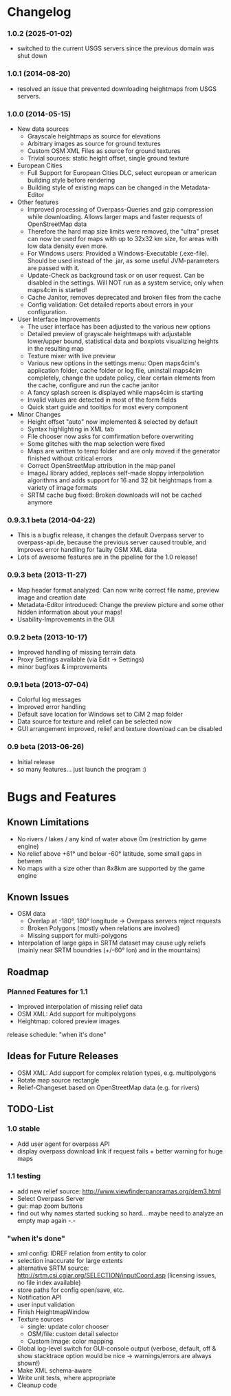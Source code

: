 
# Changelog

### 1.0.2 (2025-01-02)

* switched to the current USGS servers since the previous domain was shut down

### 1.0.1 (2014-08-20)

* resolved an issue that prevented downloading heightmaps from USGS servers.

### 1.0.0 (2014-05-15)

* New data sources
  - Grayscale heightmaps as source for elevations
  - Arbitrary images as source for ground textures
  - Custom OSM XML Files as source for ground textures
  - Trivial sources: static height offset, single ground texture
* European Cities
  - Full Support for European Cities DLC, select european or american building
    style before rendering
  - Building style of existing maps can be changed in the Metadata-Editor
* Other features
  - Improved processing of Overpass-Queries and gzip compression while downloading.
    Allows larger maps and faster requests of OpenStreetMap data
  - Therefore the hard map size limits were removed, the "ultra" preset can now
    be used for maps with up to 32x32 km size, for areas with low data density
	even more.
  - For Windows users: Provided a Windows-Executable (.exe-file). Should be used
    instead of the .jar, as some useful JVM-parameters are passed with it.
  - Update-Check as background task or on user request. Can be disabled in the
    settings. Will NOT run as a system service, only when maps4cim is started!
  - Cache Janitor, removes deprecated and broken files from the cache
  - Config validation: Get detailed reports about errors in your configuration.
* User Interface Improvements
  - The user interface has been adjusted to the various new options
  - Detailed preview of grayscale heightmaps with adjustable lower/upper bound,
	statistical data and boxplots visualizing heights in the resulting map
  - Texture mixer with live preview
  - Various new options in the settings menu: Open maps4cim's application
    folder, cache folder or log file, uninstall maps4cim completely, change the 
	update policy, clear certain elements from the cache, configure and run the
	cache janitor
  - A fancy splash screen is displayed while maps4cim is starting
  - Invalid values are detected in most of the form fields
  - Quick start guide and tooltips for most every component
* Minor Changes
  - Height offset "auto" now implemented & selected by default
  - Syntax highlighting in XML tab
  - File chooser now asks for comfirmation before overwriting
  - Some glitches with the map selection were fixed
  - Maps are written to temp folder and are only moved if the generator
	finished without critical errors
  - Correct OpenStreetMap attribution in the map panel
  - ImageJ library added, replaces self-made sloppy interpolation algorithms and
	adds support for 16 and 32 bit heightmaps from a variety of image formats
  - SRTM cache bug fixed: Broken downloads will not be cached anymore

### 0.9.3.1 beta (2014-04-22)

* This is a bugfix release, it changes the default Overpass server to
  overpass-api.de, because the previous server caused trouble, and improves
  error handling for faulty OSM XML data
* Lots of awesome features are in the pipeline for the 1.0 release!

### 0.9.3 beta  (2013-11-27)

* Map header format analyzed: Can now write correct file name, preview image and
  creation date
* Metadata-Editor introduced: Change the preview picture and some other hidden 
  information about your maps!
* Usability-Improvements in the GUI

### 0.9.2 beta  (2013-10-17)

* Improved handling of missing terrain data
* Proxy Settings available (via Edit -> Settings)
* minor bugfixes & improvements

### 0.9.1 beta (2013-07-04)

* Colorful log messages
* Improved error handling
* Default save location for Windows set to CiM 2 map folder
* Data source for texture and relief can be selected now
* GUI arrangement improved, relief and texture download can be disabled

### 0.9 beta (2013-06-26)

* Initial release
* so many features... just launch the program :)


# Bugs and Features

## Known Limitations

* No rivers / lakes / any kind of water above 0m (restriction by game engine)
* No relief above +61° und below -60° latitude, some small gaps in between
* No maps with a size other than 8x8km are supported by the game engine

## Known Issues

* OSM data
  - Overlap at -180°, 180° longitude -> Overpass servers reject requests
  - Broken Polygons (mostly when relations are involved)
  - Missing support for multi-polygons
* Interpolation of large gaps in SRTM dataset may cause ugly reliefs 
  (mainly near SRTM boundries (+/-60° lon) and in the mountains)

## Roadmap

### Planned Features for 1.1

* Improved interpolation of missing relief data
* OSM XML: Add support for multipolygons
* Heightmap: colored preview images

release schedule: "when it's done"

## Ideas for Future Releases

* OSM XML: Add support for complex relation types, e.g. multipolygons
* Rotate map source rectangle
* Relief-Changeset based on OpenStreetMap data (e.g. for rivers)

## TODO-List

### 1.0 stable

* Add user agent for overpass API
* display overpass download link if request fails + better warning for huge maps

### 1.1 testing

* add new relief source: <http://www.viewfinderpanoramas.org/dem3.html>
* Select Overpass Server
* gui: map zoom buttons
* find out why names started sucking so hard... maybe need to analyze an empty map again -.-

### "when it's done"

* xml config: IDREF relation from entity to color
* selection inaccurate for large extents
* alternative SRTM source: <http://srtm.csi.cgiar.org/SELECTION/inputCoord.asp> (licensing issues, no file index available)
* store paths for config open/save, etc.
* Notification API
* user input validation
* Finish HeightmapWindow
* Texture sources
  - single: update color chooser
  - OSM/file: custom detail selector
  - Custom Image: color mapping
* Global log-level switch for GUI-console output (verbose, default, off & show stacktrace
  option would be nice -> warnings/errors are always shown!)
* Make XML schema-aware
* Write unit tests, where appropriate
* Cleanup code

